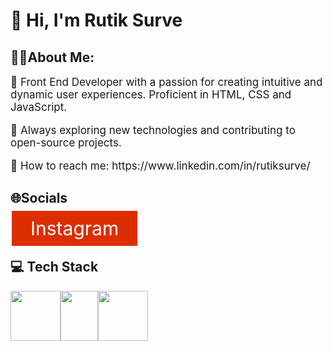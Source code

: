 <!DOCTYPE html>
<html lang="en">
<head>
<meta charset="UTF-8" />
<meta name="viewport" content="width=device-width, initial-scale=1.0" />
<link rel="stylesheet" href="https://cdnjs.cloudflare.com/ajax/libs/font-awesome/4.7.0/css/font-awesome.min.css" />
</head>
<body>
<h1>👋 Hi, I'm Rutik Surve</h1>
<h2>🙋‍♂️About Me:</h2>
<p style="font-size: 17px">
🎨 Front End Developer with a passion for creating intuitive and dynamic user experiences. Proficient in HTML, CSS and JavaScript.</p>
<p style="font-size: 17px">🚀 Always exploring new technologies and contributing to open-source projects.</p>
<p style="font-size: 17px">🔗 How to reach me: https://www.linkedin.com/in/rutiksurve/</p>
<h2>🌐Socials</h2>
<a
href="https://www.linkedin.com/in/rutiksurve/"
target="_blank"
class="fa fa-linkedin"
></a>
<a style="padding: 10px 30px; font-size: 30px; width: 50px; text-align: center; text-decoration: none; margin: 5px 2px; background: #dd2e02;color: white;"
href="https://www.instagram.com/rutik.surve_/"
target="_blank"
class="fa fa-instagram"
>Instagram</a>
<h2>💻 Tech Stack</h2>
<div style="display:flex; align-items:center;">
<img
style="height: 80px; width: 80px"
src="https://upload.wikimedia.org/wikipedia/commons/thumb/6/61/HTML5_logo_and_wordmark.svg/1200px-HTML5_logo_and_wordmark.svg.png"
alt=""
/>
<img
style="height: 80px; width: 60px"
src="https://upload.wikimedia.org/wikipedia/commons/thumb/d/d5/CSS3_logo_and_wordmark.svg/640px-CSS3_logo_and_wordmark.svg.png"
alt=""
/>
<img
style="height: 80px; width: 80px"
src="https://upload.wikimedia.org/wikipedia/commons/thumb/b/ba/Javascript_badge.svg/946px-Javascript_badge.svg.png"
alt=""
/> 
</div>
</body>
<html>
